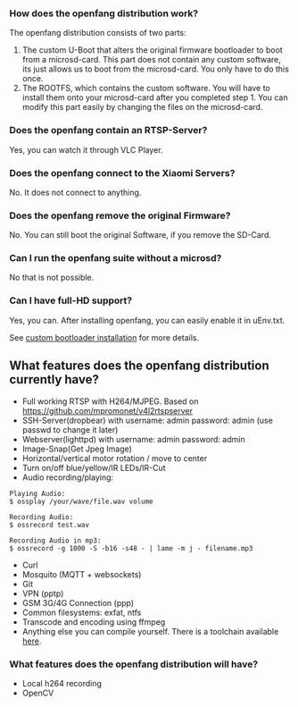### How does the openfang distribution work?
The openfang distribution consists of two parts:
1. The custom U-Boot that alters the original firmware bootloader to boot from a microsd-card. This part does not contain any custom software, its just allows us to boot from the microsd-card. You only have to do this once.
2. The ROOTFS, which contains the custom software. You will have to install them onto your microsd-card after you completed step 1. You can modify this part easily by changing the files on the microsd-card. 

### Does the openfang contain an RTSP-Server?
Yes, you can watch it through VLC Player.

### Does the openfang connect to the Xiaomi Servers?
No. It does not connect to anything.

### Does the openfang remove the original Firmware?
No. You can still boot the original Software, if you remove the SD-Card.

### Can I run the openfang suite without a microsd?
No that is not possible.

### Can I have full-HD support?
Yes, you can. After installing openfang, you can easily enable it in uEnv.txt.

See [custom bootloader installation](/doc/install.md) for more details.

## What features does the openfang distribution currently have?
- Full working RTSP with H264/MJPEG. Based on https://github.com/mpromonet/v4l2rtspserver
- SSH-Server(dropbear) with username: admin password: admin (use passwd to change it later)
- Webserver(lighttpd) with username: admin password: admin
- Image-Snap(Get Jpeg Image) 
- Horizontal/vertical motor rotation / move to center
- Turn on/off blue/yellow/IR LEDs/IR-Cut
- Audio recording/playing:
```
Playing Audio:
$ ossplay /your/wave/file.wav volume

Recording Audio:
$ ossrecord test.wav 

Recording Audio in mp3:
$ ossrecord -g 1000 -S -b16 -s48 - | lame -m j - filename.mp3
```
- Curl
- Mosquito (MQTT + websockets)
- Git
- VPN (pptp)
- GSM 3G/4G Connection (ppp)
- Common filesystems: exfat, ntfs
- Transcode and encoding using ffmpeg
- Anything else you can compile yourself. There is a toolchain available [here](https://github.com/anmaped/openfang/releases).


### What features does the openfang distribution will have?
- Local h264 recording
- OpenCV

